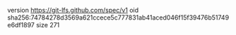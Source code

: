 version https://git-lfs.github.com/spec/v1
oid sha256:74784278d3569a621ccece5c777831ab41aced046f15f39476b51749e6df1897
size 271
